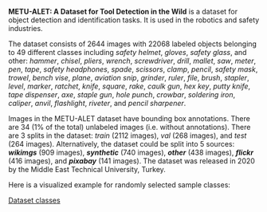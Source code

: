 **METU-ALET: A Dataset for Tool Detection in the Wild** is a dataset for object detection and identification tasks. It is used in the robotics and safety industries. 

The dataset consists of 2644 images with 22068 labeled objects belonging to 49 different classes including *safety helmet*, *gloves*, *safety glass*, and other: *hammer*, *chisel*, *pliers*, *wrench*, *screwdriver*, *drill*, *mallet*, *saw*, *meter*, *pen*, *tape*, *safety headphones*, *spade*, *scissors*, *clamp*, *pencil*, *safety mask*, *trowel*, *bench vise*, *plane*, *aviation snip*, *grinder*, *ruler*, *file*, *brush*, *stapler*, *level*, *marker*, *ratchet*, *knife*, *square*, *rake*, *caulk gun*, *hex key*, *putty knife*, *tape dispenser*, *axe*, *staple gun*, *hole punch*, *crowbar*, *soldering iron*, *caliper*, *anvil*, *flashlight*, *riveter*, and *pencil sharpener*.

Images in the METU-ALET dataset have bounding box annotations. There are 34 (1% of the total) unlabeled images (i.e. without annotations). There are 3 splits in the dataset: *train* (2112 images), *val* (268 images), and *test* (264 images). Alternatively, the dataset could be split into 5 sources: ***wikimgs*** (909 images), ***synthetic*** (740 images), ***other*** (438 images), ***flickr*** (416 images), and ***pixabay*** (141 images). The dataset was released in 2020 by the Middle East Technical University, Turkey.

Here is a visualized example for randomly selected sample classes:

[Dataset classes](https://github.com/dataset-ninja/alet/raw/main/visualizations/classes_preview.webm)
